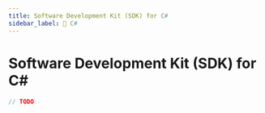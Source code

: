 ```yaml
---
title: Software Development Kit (SDK) for C#
sidebar_label: 🚧 C#
---
```


# Software Development Kit (SDK) for C#

```c#
// TODO
```
